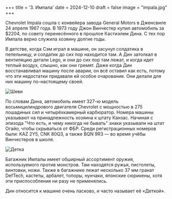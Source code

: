 +++
title = '3. Импала'
date = 2024-12-10
draft = false
image = "impala.jpg"
+++

Chevrolet Impala сошла с конвейера завода General Motors в Дженсвиле 24 апреля 1967 года. В 1973 году Джон Винчестер купил автомобиль за $2204, по совету перенесённого в прошлое Кастиэлем Дина. С тех пор Импала верно служила хозяину долгие годы.

В детстве, когда Сэм играл в машине, он засунул солдатика в пепельницу, и солдатик до сих пор находится там. А Дин затолкал в вентиляцию детали Lego, и они до сих пор там лежат, и когда идет теплый воздух, слышно, как они гремят. Даже когда Дин восстанавливал машину после аварии, он всё оставил как есть, потому что эти недостатки придавали ей особое очарование. Они делали для них машину по-настоящему своей.

![Шеви](https://i.pinimg.com/736x/86/26/fc/8626fc439087fc697a2e949e57b45db2.jpg)


По словам Дина, автомобиль имеет 327-ю модель восьмицилиндрового двигателя Chevrolet с мощностью в 275 лошадиных сил и четырёхкамерный карбюратор. Номера машины указывают на принадлежность хозяина к штату Канзас. Начиная с эпизода "Что есть, и чему никогда не бывать" знаки указывали на штат Огайо, чтобы скрываться от ФБР. Среди регистрационных номеров были: KAZ 2Y5, CNK 80Q3, а также BQN 9R3 — во время учёбы Винчестеров в школе.

![Детка](https://avatars.mds.yandex.net/get-autoru-reviews/8112346/d41f3fdb58a083ff3a3f7d8bdf9d4956/1200x900)

Багажник Импалы имеет обширный ассортимент оружия, используемого против монстров. Там находятся ружья, пистолеты, винтовки, ножи. Также в багажнике лежат несколько 37 мм гранат DefTech, кастеты, арбалет, топоры, нунчаки, японские сюрикены, хотя эти приспособления ни разу не применялись.

Дин относится к машине очень ласково, и часто называет её «Деткой».